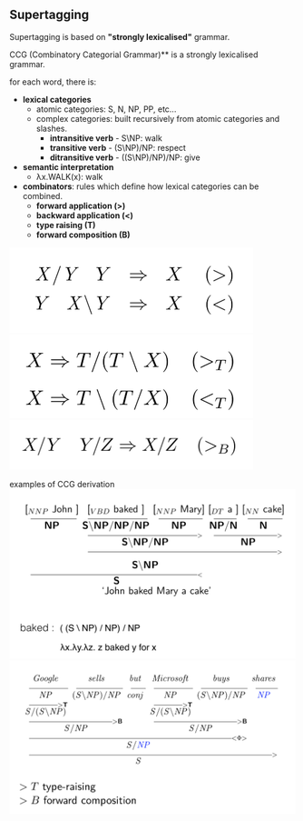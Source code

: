 ## Supertagging

Supertagging is based on **"strongly lexicalised"** grammar.

CCG (Combinatory Categorial Grammar)** is a strongly lexicalised grammar.

for each word, there is:
* **lexical categories**
	* atomic categories: S, N, NP, PP, etc...
	* complex categories: built recursively from atomic categories and slashes.
		* **intransitive verb** - S\NP: walk
		* **transitive verb** - (S\NP)/NP: respect
		* **ditransitive verb** - ((S\NP)/NP)/NP: give
* **semantic interpretation**
	* λx.WALK(x): walk
* **combinators**: rules which define how lexical categories can be combined.
	* **forward application (>)**
	* **backward application (<)**
	* **type raising (T)**
	* **forward composition (B)**

<img src="./pix/rule-1.png" width="430" />
<img src="./pix/rule-2.png" width="430" />
<img src="./pix/rule-3.png" width="430" />

examples of CCG derivation
![supertagging-derivation-1](./pix/supertagging-derivation-1.png)
![supertagging-derivation-2](./pix/supertagging-derivation-2.png)
